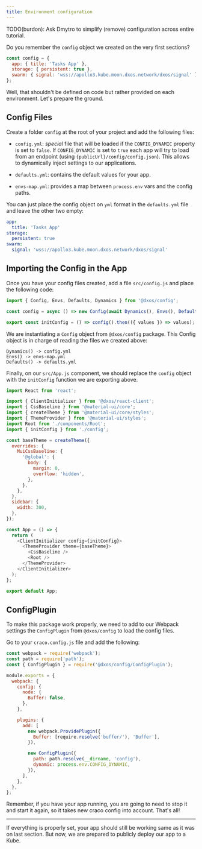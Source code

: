 ```yaml
---
title: Environment configuration
---
```


TODO(burdon): Ask Dmytro to simplify (remove) configuration across entire tutorial.

Do you remember the `config` object we created on the very first sections?

```jsx:title=src/App.js
const config = {
  app: { title: 'Tasks App' },
  storage: { persistent: true },
  swarm: { signal: 'wss://apollo3.kube.moon.dxos.network/dxos/signal' }
};
```

Well, that shouldn't be defined on code but rather provided on each environment. Let's prepare the ground.

## Config Files

Create a folder `config` at the root of your project and add the following files:

- `config.yml`: _special_ file that will be loaded if the `CONFIG_DYNAMIC` property is set to `false`.
  If `CONFIG_DYNAMIC` is set to `true` each app will try to load from an endpoint (using `{publicUrl}/config/config.json`).
  This allows to dynamically inject settings to our applications.

- `defaults.yml`: contains the default values for your app.

- `envs-map.yml`: provides a map between `process.env` vars and the config paths.

You can just place the config object on `yml` format in the `defaults.yml` file and leave the other two empty:

```yml:title=defaults.yml
app:
  title: 'Tasks App'
storage:
  persistent: true
swarm:
  signal: 'wss://apollo3.kube.moon.dxos.network/dxos/signal'
```

## Importing the Config in the App

Once you have your config files created, add a file `src/config.js` and place the following code:

```js:title=src/config.js
import { Config, Envs, Defaults, Dynamics } from '@dxos/config';

const config = async () => new Config(await Dynamics(), Envs(), Defaults());

export const initConfig = () => config().then(({ values }) => values);
```

We are instantiating a `Config` object from `@dxos/config` package. This Config object is in charge of reading the files we created above:

```
Dynamics() -> config.yml
Envs() -> envs-map.yml
Defaults() -> defaults.yml
```

Finally, on our `src/App.js` component, we should replace the `config` object with the `initConfig` function we are exporting above.

```jsx:title=src/App.js
import React from 'react';

import { ClientInitializer } from '@dxos/react-client';
import { CssBaseline } from '@material-ui/core';
import { createTheme } from '@material-ui/core/styles';
import { ThemeProvider } from '@material-ui/styles';
import Root from './components/Root';
import { initConfig } from './config';

const baseTheme = createTheme({
  overrides: {
    MuiCssBaseline: {
      '@global': {
        body: {
          margin: 0,
          overflow: 'hidden',
        },
      },
    },
  },
  sidebar: {
    width: 300,
  },
});

const App = () => {
  return (
    <ClientInitializer config={initConfig}>
      <ThemeProvider theme={baseTheme}>
        <CssBaseline />
        <Root />
      </ThemeProvider>
    </ClientInitializer>
  );
};

export default App;
```

## ConfigPlugin

To make this package work properly, we need to add to our Webpack settings the `ConfigPlugin` from `@dxos/config` to load the config files.

Go to your `craco.config.js` file and add the following:

```jsx:title=<root>/craco.config.js
const webpack = require('webpack');
const path = require('path');
const { ConfigPlugin } = require('@dxos/config/ConfigPlugin');

module.exports = {
  webpack: {
    config: {
      node: {
        Buffer: false,
      },
    },

    plugins: {
      add: [
        new webpack.ProvidePlugin({
          Buffer: [require.resolve('buffer/'), 'Buffer'],
        }),

        new ConfigPlugin({
          path: path.resolve(__dirname, 'config'),
          dynamic: process.env.CONFIG_DYNAMIC,
        }),
      ],
    },
  },
};
```

Remember, if you have your app running, you are going to need to stop it and start it again, so it takes new craco config into account. That's all!

---

If everything is properly set, your app should still be working same as it was on last section. But now, we are prepared to publicly deploy our app to a Kube.
